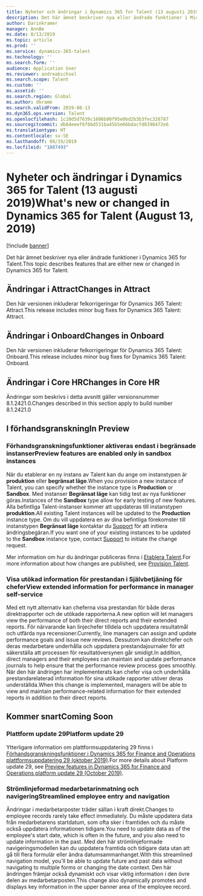 ```yaml
---
title: Nyheter och ändringar i Dynamics 365 for Talent (13 augusti 2019)
description: Det här ämnet beskriver nya eller ändrade funktioner i Microsoft Dynamics 365 for Talent.
author: Darinkramer
manager: AnnBe
ms.date: 8/13/2019
ms.topic: article
ms.prod: ''
ms.service: dynamics-365-talent
ms.technology: ''
ms.search.form: ''
audience: Application User
ms.reviewer: andreabichsel
ms.search.scope: Talent
ms.custom: ''
ms.assetid: ''
ms.search.region: Global
ms.author: dkrame
ms.search.validFrom: 2019-08-13
ms.dyn365.ops.version: Talent
ms.openlocfilehash: 1c10d5d7639c1606b00f95e0bd2b3b3fec326787
ms.sourcegitcommit: db84eeef6f0bd531ba45b5e66bdacfd0398472e6
ms.translationtype: HT
ms.contentlocale: sv-SE
ms.lasthandoff: 08/19/2019
ms.locfileid: "1887493"
---
```

# <a name="whats-new-or-changed-in-dynamics-365-for-talent-august-13-2019"></a><span data-ttu-id="4394d-103">Nyheter och ändringar i Dynamics 365 for Talent (13 augusti 2019)</span><span class="sxs-lookup"><span data-stu-id="4394d-103">What's new or changed in Dynamics 365 for Talent (August 13, 2019)</span></span>

[!include [banner](includes/banner.md)]

<span data-ttu-id="4394d-104">Det här ämnet beskriver nya eller ändrade funktioner i Dynamics 365 for Talent.</span><span class="sxs-lookup"><span data-stu-id="4394d-104">This topic describes features that are either new or changed in Dynamics 365 for Talent.</span></span>

## <a name="changes-in-attract"></a><span data-ttu-id="4394d-105">Ändringar i Attract</span><span class="sxs-lookup"><span data-stu-id="4394d-105">Changes in Attract</span></span>
<span data-ttu-id="4394d-106">Den här versionen inkluderar felkorrigeringar för Dynamics 365 Talent: Attract.</span><span class="sxs-lookup"><span data-stu-id="4394d-106">This release includes minor bug fixes for Dynamics 365 Talent: Attract.</span></span>

## <a name="changes-in-onboard"></a><span data-ttu-id="4394d-107">Ändringar i Onboard</span><span class="sxs-lookup"><span data-stu-id="4394d-107">Changes in Onboard</span></span>
<span data-ttu-id="4394d-108">Den här versionen inkluderar felkorrigeringar för Dynamics 365 Talent: Onboard.</span><span class="sxs-lookup"><span data-stu-id="4394d-108">This release includes minor bug fixes for Dynamics 365 Talent: Onboard.</span></span>

## <a name="changes-in-core-hr"></a><span data-ttu-id="4394d-109">Ändringar i Core HR</span><span class="sxs-lookup"><span data-stu-id="4394d-109">Changes in Core HR</span></span>
<span data-ttu-id="4394d-110">Ändringar som beskrivs i detta avsnitt gäller versionsnummer 8.1.2421.0.</span><span class="sxs-lookup"><span data-stu-id="4394d-110">Changes described in this section apply to build number 8.1.2421.0</span></span>

## <a name="in-preview"></a><span data-ttu-id="4394d-111">I förhandsgranskning</span><span class="sxs-lookup"><span data-stu-id="4394d-111">In Preview</span></span>

### <a name="preview-features-are-enabled-only-in-sandbox-instances"></a><span data-ttu-id="4394d-112">Förhandsgranskningsfunktioner aktiveras endast i begränsade instanser</span><span class="sxs-lookup"><span data-stu-id="4394d-112">Preview features are enabled only in sandbox instances</span></span>

<span data-ttu-id="4394d-113">När du etablerar en ny instans av Talent kan du ange om instanstypen är **produktion** eller **begränsat läge**.</span><span class="sxs-lookup"><span data-stu-id="4394d-113">When you provision a new instance of Talent, you can specify whether the instance type is **Production** or **Sandbox**.</span></span> <span data-ttu-id="4394d-114">Med instanser **Begränsat läge** kan tidig test av nya funktioner göras.</span><span class="sxs-lookup"><span data-stu-id="4394d-114">Instances of the **Sandbox** type allow for early testing of new features.</span></span> <span data-ttu-id="4394d-115">Alla befintliga Talent-instanser kommer att uppdateras till instanstypen **produktion**.</span><span class="sxs-lookup"><span data-stu-id="4394d-115">All existing Talent instances will be updated to the **Production** instance type.</span></span> <span data-ttu-id="4394d-116">Om du vill uppdatera en av dina befintliga förekomster till instanstypen **Begränsat läge** kontaktar du [Support](https://docs.microsoft.com/dynamics365/unified-operations/talent/talent-support) för att initiera ändringsbegäran.</span><span class="sxs-lookup"><span data-stu-id="4394d-116">If you want one of your existing instances to be updated to the **Sandbox** instance type, contact [Support](https://docs.microsoft.com/dynamics365/unified-operations/talent/talent-support) to initiate the change request.</span></span>

<span data-ttu-id="4394d-117">Mer information om hur du ändringar publiceras finns i [Etablera Talent](https://docs.microsoft.com/dynamics365/unified-operations/talent/provisioning-talent).</span><span class="sxs-lookup"><span data-stu-id="4394d-117">For more information about how changes are published, see [Provision Talent](https://docs.microsoft.com/dynamics365/unified-operations/talent/provisioning-talent).</span></span>

### <a name="view-extended-information-for-performance-in-manager-self-service"></a><span data-ttu-id="4394d-118">Visa utökad information för prestandan i Självbetjäning för chefer</span><span class="sxs-lookup"><span data-stu-id="4394d-118">View extended information for performance in manager self-service</span></span>

<span data-ttu-id="4394d-119">Med ett nytt alternativ kan cheferna visa prestandan för både deras direktrapporter och de utökade rapporterna.</span><span class="sxs-lookup"><span data-stu-id="4394d-119">A new option will let managers view the performance of both their direct reports and their extended reports.</span></span> <span data-ttu-id="4394d-120">För närvarande kan linjechefer tilldela och uppdatera resultatmål och utfärda nya recensioner.</span><span class="sxs-lookup"><span data-stu-id="4394d-120">Currently, line managers can assign and update performance goals and issue new reviews.</span></span> <span data-ttu-id="4394d-121">Dessutom kan direktchefer och deras medarbetare underhålla och uppdatera prestandajournaler för att säkerställa att processen för resultatöversynen går smidigt.</span><span class="sxs-lookup"><span data-stu-id="4394d-121">In addition, direct managers and their employees can maintain and update performance journals to help ensure that the performance review process goes smoothly.</span></span> <span data-ttu-id="4394d-122">När den här ändringen har implementerats kan chefer visa och underhålla prestandarelaterad information för sina utökade rapporter utöver deras underställda.</span><span class="sxs-lookup"><span data-stu-id="4394d-122">When this change is implemented, managers will be able to view and maintain performance-related information for their extended reports in addition to their direct reports.</span></span>

## <a name="coming-soon"></a><span data-ttu-id="4394d-123">Kommer snart</span><span class="sxs-lookup"><span data-stu-id="4394d-123">Coming Soon</span></span>

### <a name="platform-update-29"></a><span data-ttu-id="4394d-124">Plattform update 29</span><span class="sxs-lookup"><span data-stu-id="4394d-124">Platform update 29</span></span>

<span data-ttu-id="4394d-125">Ytterligare information om plattformsuppdatering 29 finns i [Förhandsgranskningsfunktioner i Dynamics 365 for Finance and Operations plattformsuppdatering 29 (oktober 2019)](https://docs.microsoft.com/en-us/dynamics365/unified-operations/fin-and-ops/get-started/whats-new-platform-update-29).</span><span class="sxs-lookup"><span data-stu-id="4394d-125">For more details about Platform update 29, see [Preview features in Dynamics 365 for Finance and Operations platform update 29 (October 2019)](https://docs.microsoft.com/en-us/dynamics365/unified-operations/fin-and-ops/get-started/whats-new-platform-update-29).</span></span>

### <a name="streamlined-employee-entry-and-navigation"></a><span data-ttu-id="4394d-126">Strömlinjeformad medarbetarinmatning och navigering</span><span class="sxs-lookup"><span data-stu-id="4394d-126">Streamlined employee entry and navigation</span></span>

<span data-ttu-id="4394d-127">Ändringar i medarbetarposter träder sällan i kraft direkt.</span><span class="sxs-lookup"><span data-stu-id="4394d-127">Changes to employee records rarely take effect immediately.</span></span> <span data-ttu-id="4394d-128">Du måste uppdatera data från medarbetarens startdatum, som ofta sker i framtiden och du måste också uppdatera informationen tidigare.</span><span class="sxs-lookup"><span data-stu-id="4394d-128">You need to update data as of the employee's start date, which is often in the future, and you also need to update information in the past.</span></span> <span data-ttu-id="4394d-129">Med den här strömlinjeformade navigeringsmodellen kan du uppdatera framtida och tidigare data utan att gå till flera formulär eller ändra datumsammanhanget.</span><span class="sxs-lookup"><span data-stu-id="4394d-129">With this streamlined navigation model, you'll be able to update future and past data without navigating to multiple forms or changing the date context.</span></span> <span data-ttu-id="4394d-130">Den här ändringen främjar också dynamiskt och visar viktig information i den övre delen av medarbetarposten.</span><span class="sxs-lookup"><span data-stu-id="4394d-130">This change also dynamically promotes and displays key information in the upper banner area of the employee record.</span></span>


